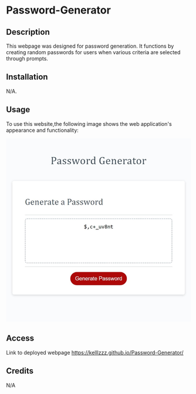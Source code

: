 # Password-Generator

## Description

This webpage was designed for  password generation. It functions by creating random passwords for users when various criteria are selected through prompts.

## Installation

N/A.

## Usage

To use this website,the following image shows the web application's appearance and functionality:

![when generate password button is clicked, a series of prompts display which creates a password based on the user's choice. when console is opened it shows the total number of characters required by the user, the values based on selected criteria and an array of plusible options to be selected from.](./Images/Web%20capture.jpg.jpeg)

## Access

Link to deployed webpage
https://kelllzzz.github.io/Password-Generator/

## Credits

N/A